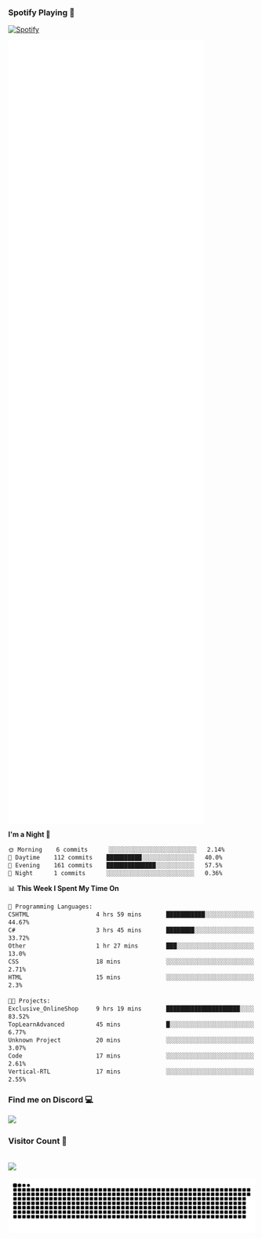 ### Spotify Playing 🎵
[![Spotify](https://spotify-livestats-callme-milad.vercel.app/api/spotify)](https://open.spotify.com/user/314mrt6dxn5cqoxklh3thbwlr6by)

<img align="center" src="/github-metrics.svg" alt="Metrics" width="400">

<!--START_SECTION:waka-->
**I'm a Night 🦉** 

```text
🌞 Morning    6 commits      ░░░░░░░░░░░░░░░░░░░░░░░░░   2.14% 
🌆 Daytime    112 commits    ██████████░░░░░░░░░░░░░░░   40.0% 
🌃 Evening    161 commits    ██████████████░░░░░░░░░░░   57.5% 
🌙 Night      1 commits      ░░░░░░░░░░░░░░░░░░░░░░░░░   0.36%

```


📊 **This Week I Spent My Time On** 

```text
💬 Programming Languages: 
CSHTML                   4 hrs 59 mins       ███████████░░░░░░░░░░░░░░   44.67% 
C#                       3 hrs 45 mins       ████████░░░░░░░░░░░░░░░░░   33.72% 
Other                    1 hr 27 mins        ███░░░░░░░░░░░░░░░░░░░░░░   13.0% 
CSS                      18 mins             ░░░░░░░░░░░░░░░░░░░░░░░░░   2.71% 
HTML                     15 mins             ░░░░░░░░░░░░░░░░░░░░░░░░░   2.3%

🐱‍💻 Projects: 
Exclusive_OnlineShop     9 hrs 19 mins       █████████████████████░░░░   83.52% 
TopLearnAdvanced         45 mins             █░░░░░░░░░░░░░░░░░░░░░░░░   6.77% 
Unknown Project          20 mins             ░░░░░░░░░░░░░░░░░░░░░░░░░   3.07% 
Code                     17 mins             ░░░░░░░░░░░░░░░░░░░░░░░░░   2.61% 
Vertical-RTL             17 mins             ░░░░░░░░░░░░░░░░░░░░░░░░░   2.55%

```


<!--END_SECTION:waka-->

### Find me on Discord 💻
<a href="https://discord.gg/pQVcABAxAy" rel="nofollow"> 
  <img src="https://discord.c99.nl/widget/theme-3/977957889358573609.png" data-canonical-src="https://discord.c99.nl/widget/theme-3/977957889358573609.png" style="max-width: 100%;"></a>

### Visitor Count 🔢
<p align="left"> 
  <br>
  <img src="https://profile-counter.glitch.me/callme-devil/count.svg" />
</p>

<img src="https://github.com/callme-devil/callme-devil/blob/output/github-contribution-grid-snake.svg" alt="snake" style="max-width: 100%;">

